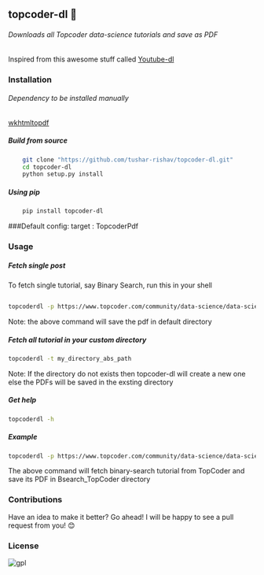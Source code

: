## topcoder-dl :bookmark:
###### Downloads all Topcoder data-science tutorials and save as PDF

Inspired from this awesome stuff called [Youtube-dl](https://github.com/rg3/youtube-dl)

### Installation

###### Dependency to be installed manually
[wkhtmltopdf](https://github.com/wkhtmltopdf/wkhtmltopdf)

##### Build from source
```sh
	git clone "https://github.com/tushar-rishav/topcoder-dl.git"
	cd topcoder-dl
	python setup.py install
```
##### Using pip
```sh
	pip install topcoder-dl
```
###Default config:
	target  : TopcoderPdf

### Usage

##### Fetch single post
To fetch single tutorial, say Binary Search, run this in your shell
```sh

topcoderdl -p https://www.topcoder.com/community/data-science/data-science-tutorials/binary-search/

```
Note: the above command will save the pdf in default directory

##### Fetch all tutorial in your custom directory

```sh
topcoderdl -t my_directory_abs_path

```
Note: If the directory do not exists then topcoder-dl will create a new one else the PDFs will be saved in the exsting directory

##### Get help
```sh
topcoderdl -h
```
##### Example
```sh
topcoderdl -p https://www.topcoder.com/community/data-science/data-science-tutorials/binary-search/ -t BSearch_TopCoder
```
The above command will fetch binary-search tutorial from TopCoder and save its PDF in Bsearch_TopCoder directory


### Contributions
Have an idea to make it better? Go ahead! I will be happy to see a pull request from you! :blush:

### License
![gpl](https://cloud.githubusercontent.com/assets/7397433/9025904/67008062-3936-11e5-8803-e5b164a0dfc0.png)
